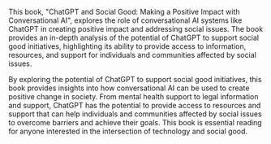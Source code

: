 
This book, "ChatGPT and Social Good: Making a Positive Impact with Conversational AI", explores the role of conversational AI systems like ChatGPT in creating positive impact and addressing social issues. The book provides an in-depth analysis of the potential of ChatGPT to support social good initiatives, highlighting its ability to provide access to information, resources, and support for individuals and communities affected by social issues.

By exploring the potential of ChatGPT to support social good initiatives, this book provides insights into how conversational AI can be used to create positive change in society. From mental health support to legal information and support, ChatGPT has the potential to provide access to resources and support that can help individuals and communities affected by social issues to overcome barriers and achieve their goals. This book is essential reading for anyone interested in the intersection of technology and social good.
